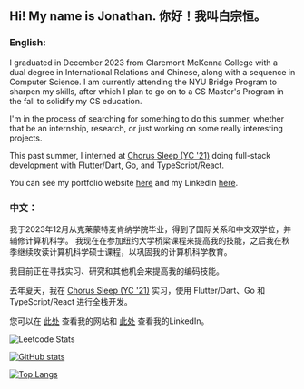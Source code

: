 ## Hi! My name is Jonathan. 你好！我叫白宗恒。

### English:

I graduated in December 2023 from Claremont
            McKenna College with a dual degree in International Relations and
            Chinese, along with a sequence in Computer Science. I am currently attending the NYU Bridge Program to sharpen my skills, after
            which I plan to go on to a CS Master's Program in the fall to
            solidify my CS education. 

I'm in the process of searching for something to do this summer, whether that be an internship, research, or just working on some really interesting projects.

This past summer, I interned at [Chorus Sleep (YC '21)](https://www.chorussleep.com/) doing full-stack development with Flutter/Dart, Go, and TypeScript/React.


You can see my portfolio website [here](http://jbecker.me) and my LinkedIn [here](https://www.linkedin.com/in/jonathan-becker-593069238/).

### 中文：

我于2023年12月从克莱蒙特麦肯纳学院毕业，得到了国际关系和中文双学位，并辅修计算机科学。 我现在在参加纽约大学桥梁课程来提高我的技能，之后我在秋季继续攻读计算机科学硕士课程，以巩固我的计算机科学教育。

我目前正在寻找实习、研究和其他机会来提高我的编码技能。

去年夏天，我在 [Chorus Sleep (YC '21)](https://www.chorussleep.com/) 实习，使用 Flutter/Dart、Go 和 TypeScript/React 进行全栈开发。


您可以在 [此处](http://jbecker.me) 查看我的网站和 [此处](https://www.linkedin.com/in/jonathan-becker-593069238/) 查看我的LinkedIn。

![Leetcode Stats](https://leetcard.jacoblin.cool/qiannianchong7)

[![GitHub stats](https://github-readme-stats.vercel.app/api?username=jbecker7)](https://github.com/jbecker7/github-readme-stats)

[![Top Langs](https://github-readme-stats.vercel.app/api/top-langs/?username=jbecker7&hide=css,html,assembly,scilab,astro)](https://github.com/jbecker7/github-readme-stats)

